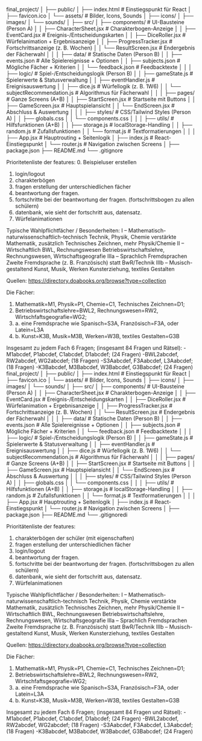 final_project/
│
├── public/
│ ├── index.html # Einstiegspunkt für React
│ ├── favicon.ico
│ └── assets/ # Bilder, Icons, Sounds
│ ├── icons/
│ ├── images/
│ └── sounds/
│
├── src/
│ ├── components/ # UI-Bausteine (Person A)
│ │ ├── CharacterSheet.jsx # Charakterbogen-Anzeige
│ │ ├── EventCard.jsx # Ereignis-/Entscheidungskarten
│ │ ├── DiceRoller.jsx # Würfelanimation + Ergebnisanzeige
│ │ ├── ProgressTracker.jsx # Fortschrittsanzeige (z. B. Wochen)
│ │ └── ResultScreen.jsx # Endergebnis der Fächerwahl
│ │
│ ├── data/ # Statische Daten (Person B)
│ │ ├── events.json # Alle Spielereignisse + Optionen
│ │ ├── subjects.json # Mögliche Fächer + Kriterien
│ │ └── feedback.json # Feedbacktexte
│ │
│ ├── logic/ # Spiel-/Entscheidungslogik (Person B)
│ │ ├── gameState.js # Spielerwerte & Statusverwaltung
│ │ ├── eventHandler.js # Ereignisauswertung
│ │ ├── dice.js # Würfellogik (z. B. 1W6)
│ │ └── subjectRecommendation.js # Algorithmus für Fächerwahl
│ │
│ ├── pages/ # Ganze Screens (A+B)
│ │ ├── StartScreen.jsx # Startseite mit Buttons
│ │ ├── GameScreen.jsx # Hauptspielansicht
│ │ └── EndScreen.jsx # Abschluss & Auswertung
│ │
│ ├── styles/ # CSS/Tailwind Styles (Person A)
│ │ ├── globals.css
│ │ └── components.css
│ │
│ ├── utils/ # Hilfsfunktionen (A+B)
│ │ ├── storage.js # localStorage-Handling
│ │ ├── random.js # Zufallsfunktionen
│ │ └── format.js # Textformatierungen
│ │
│ ├── App.jsx # Hauptrouting + Seitenlogik
│ ├── index.js # React-Einstiegspunkt
│ └── router.js # Navigation zwischen Screens
│
├── package.json
├── README.md
└── .gitignore

Prioritetenliste der features: 0. Beispieluser erstellen

1. login/logout
2. charakterbögen
3. fragen erstellung der unterschiedlichen fächer
4. beantwortung der fragen.
5. fortschritte bei der beantwortung der fragen. (fortschrittsbogen zu allen schülern)
6. datenbank, wie sieht der fortschritt aus, datensatz.
7. Würfelanimationen

Typische Wahlpflichtfächer / Besonderheiten:
I – Mathematisch-naturwissenschaftlich-technisch Technik, Physik, Chemie verstärkte Mathematik, zusätzlich Technisches Zeichnen, mehr Physik/Chemie
II – Wirtschaftlich BWL, Rechnungswesen Betriebswirtschaftslehre, Rechnungswesen, Wirtschaftsgeografie
IIIa – Sprachlich Fremdsprachen Zweite Fremdsprache (z. B. Französisch) statt BwR/Technik
IIIb – Musisch-gestaltend Kunst, Musik, Werken Kunsterziehung, textiles Gestalten

Quellen:
https://directory.doabooks.org/browse?type=collection

Die Fächer:

1. Mathematik=M1, Physik=P1, Chemie=C1, Technisches Zeichnen=D1;
2. Betriebswirtschaftslehre=BWL2, Rechnungswesen=RW2, Wirtschfaftsgeografie=WG2;
3. a. eine Fremdsprache wie Spanisch=S3A, Französisch=F3A, oder Latein=L3A
4. b. Kunst=K3B, Musik=M3B, Werken=W3B, textiles Gestalten=G3B

Insgesamt zu jedem Fach 6 Fragen; (insgesamt 84 Fragen und Rätsel):
-M1abcdef, P1abcdef, C1abcdef, D1abcdef; (24 Fragen)
-BWL2abcdef, RW2abcdef, WG2abcdef; (18 Fragen)
-S3Aabcdef, F3Aabcdef, L3Aabcdef; (18 Fragen)
-K3Babcdef, M3Babcdef, W3Babcdef, G3Babcdef; (24 Fragen)
final_project/
│
├── public/
│ ├── index.html # Einstiegspunkt für React
│ ├── favicon.ico
│ └── assets/ # Bilder, Icons, Sounds
│ ├── icons/
│ ├── images/
│ └── sounds/
│
├── src/
│ ├── components/ # UI-Bausteine (Person A)
│ │ ├── CharacterSheet.jsx # Charakterbogen-Anzeige
│ │ ├── EventCard.jsx # Ereignis-/Entscheidungskarten
│ │ ├── DiceRoller.jsx # Würfelanimation + Ergebnisanzeige
│ │ ├── ProgressTracker.jsx # Fortschrittsanzeige (z. B. Wochen)
│ │ └── ResultScreen.jsx # Endergebnis der Fächerwahl
│ │
│ ├── data/ # Statische Daten (Person B)
│ │ ├── events.json # Alle Spielereignisse + Optionen
│ │ ├── subjects.json # Mögliche Fächer + Kriterien
│ │ └── feedback.json # Feedbacktexte
│ │
│ ├── logic/ # Spiel-/Entscheidungslogik (Person B)
│ │ ├── gameState.js # Spielerwerte & Statusverwaltung
│ │ ├── eventHandler.js # Ereignisauswertung
│ │ ├── dice.js # Würfellogik (z. B. 1W6)
│ │ └── subjectRecommendation.js # Algorithmus für Fächerwahl
│ │
│ ├── pages/ # Ganze Screens (A+B)
│ │ ├── StartScreen.jsx # Startseite mit Buttons
│ │ ├── GameScreen.jsx # Hauptspielansicht
│ │ └── EndScreen.jsx # Abschluss & Auswertung
│ │
│ ├── styles/ # CSS/Tailwind Styles (Person A)
│ │ ├── globals.css
│ │ └── components.css
│ │
│ ├── utils/ # Hilfsfunktionen (A+B)
│ │ ├── storage.js # localStorage-Handling
│ │ ├── random.js # Zufallsfunktionen
│ │ └── format.js # Textformatierungen
│ │
│ ├── App.jsx # Hauptrouting + Seitenlogik
│ ├── index.js # React-Einstiegspunkt
│ └── router.js # Navigation zwischen Screens
│
├── package.json
├── README.md
└── .gitignoredi

Prioritätenliste der features:

1. charakterbögen der schüler (mit eigenschaften)
2. fragen erstellung der unterschiedlichen fächer
3. login/logout
4. beantwortung der fragen.
5. fortschritte bei der beantwortung der fragen. (fortschrittsbogen zu allen schülern)
6. datenbank, wie sieht der fortschritt aus, datensatz.
7. Würfelanimationen

Typische Wahlpflichtfächer / Besonderheiten:
I – Mathematisch-naturwissenschaftlich-technisch Technik, Physik, Chemie verstärkte Mathematik, zusätzlich Technisches Zeichnen, mehr Physik/Chemie
II – Wirtschaftlich BWL, Rechnungswesen Betriebswirtschaftslehre, Rechnungswesen, Wirtschaftsgeografie
IIIa – Sprachlich Fremdsprachen Zweite Fremdsprache (z. B. Französisch) statt BwR/Technik
IIIb – Musisch-gestaltend Kunst, Musik, Werken Kunsterziehung, textiles Gestalten

Quellen:
https://directory.doabooks.org/browse?type=collection

Die Fächer:

1. Mathematik=M1, Physik=P1, Chemie=C1, Technisches Zeichnen=D1;
2. Betriebswirtschaftslehre=BWL2, Rechnungswesen=RW2, Wirtschfaftsgeografie=WG2;
3. a. eine Fremdsprache wie Spanisch=S3A, Französisch=F3A, oder Latein=L3A
4. b. Kunst=K3B, Musik=M3B, Werken=W3B, textiles Gestalten=G3B

Insgesamt zu jedem Fach 6 Fragen; (insgesamt 84 Fragen und Rätsel):
-M1abcdef, P1abcdef, C1abcdef, D1abcdef; (24 Fragen)
-BWL2abcdef, RW2abcdef, WG2abcdef; (18 Fragen)
-S3Aabcdef, F3Aabcdef, L3Aabcdef; (18 Fragen)
-K3Babcdef, M3Babcdef, W3Babcdef, G3Babcdef; (24 Fragen)
